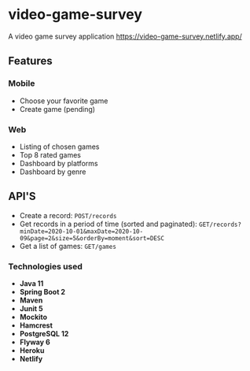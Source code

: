 # video-game-survey
A video game survey application
https://video-game-survey.netlify.app/

## Features
### Mobile
* Choose your favorite game
* Create game (pending)

### Web
* Listing of chosen games
* Top 8 rated games 
* Dashboard by platforms 
* Dashboard by genre 

## API'S
* Create a record: `POST/records`
* Get records in a period of time (sorted and paginated): `GET/records?minDate=2020-10-01&maxDate=2020-10-09&page=2&size=5&orderBy=moment&sort=DESC`
* Get a list of games: `GET/games`

### Technologies used

* **Java 11**
* **Spring Boot 2**
* **Maven**
* **Junit 5**
* **Mockito**
* **Hamcrest**
* **PostgreSQL 12**
* **Flyway 6**
* **Heroku**
* **Netlify**

